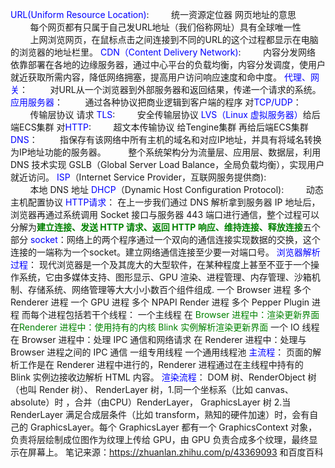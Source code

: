 <font color="blue">URL(Uniform Resource Location)</font>:
&nbsp;&nbsp;&nbsp;&nbsp;&nbsp;&nbsp;&nbsp;&nbsp;统一资源定位器 网页地址的意思
&nbsp;&nbsp;&nbsp;&nbsp;&nbsp;&nbsp;&nbsp;&nbsp;每个网页都有只属于自己发URL地址（我们俗称网址）具有全球唯一性
&nbsp;&nbsp;&nbsp;&nbsp;&nbsp;&nbsp;&nbsp;&nbsp;上网浏览网页，在鼠标点击之间连接到不同的URL的这个过程都显示在电脑的浏览器的地址栏里。
<font color="blue">CDN（Content Delivery Network)</font>:
&nbsp;&nbsp;&nbsp;&nbsp;&nbsp;&nbsp;&nbsp;&nbsp;内容分发网络 依靠部署在各地的边缘服务器，通过中心平台的负载均衡，内容分发调度，使用户就近获取所需内容，降低网络拥塞，提高用户访问响应速度和命中度。
<font color="blue">代理、网关</font>：
&nbsp;&nbsp;&nbsp;&nbsp;&nbsp;&nbsp;&nbsp;&nbsp;对URL从一个浏览器到外部服务器和返回结果，传递一个请求的系统。
<font color="blue">应用服务器</font>：
&nbsp;&nbsp;&nbsp;&nbsp;&nbsp;&nbsp;&nbsp;&nbsp;通过各种协议把商业逻辑到客户端的程序
对<font color="blue">TCP/UDP</font>：
&nbsp;&nbsp;&nbsp;&nbsp;&nbsp;&nbsp;&nbsp;&nbsp;传输层协议 请求
<font color="blue">TLS</font>:
&nbsp;&nbsp;&nbsp;&nbsp;&nbsp;&nbsp;&nbsp;&nbsp;安全传输层协议
<font color="blue">LVS（Linux 虚拟服务器）</font>给后端ECS集群
对<font color="blue">HTTP</font>:
&nbsp;&nbsp;&nbsp;&nbsp;&nbsp;&nbsp;&nbsp;&nbsp;超文本传输协议 
给Tengine集群 再给后端ECS集群
<font color="blue">DNS</font>：
&nbsp;&nbsp;&nbsp;&nbsp;&nbsp;&nbsp;&nbsp;&nbsp;指保存有该网络中所有主机的域名和对应IP地址，并具有将域名转换为IP地址功能的服务器。
&nbsp;&nbsp;&nbsp;&nbsp;&nbsp;&nbsp;&nbsp;&nbsp;整个系统架构分为流量层、应用层、数据层，利用 DNS 技术实现 GSLB（Global Server Load Balance，全局负载均衡），实现用户就近访问。
<font color="blue">ISP</font>（Internet Service Provider，互联网服务提供商):  
&nbsp;&nbsp;&nbsp;&nbsp;&nbsp;&nbsp;&nbsp;&nbsp;本地 DNS 地址
<font color="blue">DHCP</font>（Dynamic Host Configuration Protocol):
&nbsp;&nbsp;&nbsp;&nbsp;&nbsp;&nbsp;&nbsp;&nbsp;动态主机配置协议
</dr>
</dr>
</dr>
<font size=“36pt” color="blue">HTTP请求</font>：
在上一步我们通过 DNS 解析拿到服务器 IP 地址后，浏览器再通过系统调用 Socket 接口与服务器 443 端口进行通信，整个过程可以分解为<font color="green">**建立连接、发送 HTTP 请求、返回 HTTP 响应、维持连接、释放连接**</font>五个部分
<font color="blue">socket</font>：网络上的两个程序通过一个双向的通信连接实现数据的交换，这个连接的一端称为一个socket。建立网络通信连接至少要一对端口号。
<font size=“36pt” color="blue">浏览器解析过程</font>：
现代浏览器是一个及其庞大的大型软件，在某种程度上甚至不亚于一个操作系统，它由多媒体支持、图形显示、GPU 渲染、进程管理、内存管理、沙箱机制、存储系统、网络管理等大大小小数百个组件组成.
</dr>
一个 Browser 进程
多个 Renderer 进程
一个 GPU 进程
多个 NPAPI Render 进程
多个 Pepper Plugin 进程
而每个进程包括若干个线程：
一个主线程
在<font color="green"> Browser 进程中：渲染更新界面</font>
在<font color="green">Renderer 进程中：使用持有的内核 Blink 实例解析渲染更新界面</font>
一个 IO 线程
在 Browser 进程中：处理 IPC 通信和网络请求
在 Renderer 进程中：处理与 Browser 进程之间的 IPC 通信
一组专用线程
一个通用线程池
</dr>
</dr>
</dr>
<font size=“36pt” color="blue">主流程</font>：
页面的解析工作是在 Renderer 进程中进行的，Renderer 进程通过在主线程中持有的 Blink 实例边接收边解析 HTML 内容。
<font size=“36pt” color="blue">渲染流程</font>：
DOM 树、RenderObject 树（也叫 Render 树）、 RenderLayer 树，1.同一个坐标系（比如 canvas、absolute）时 ，合并（由CPU）RenderLayer，   GraphicsLayer 树 2.当 RenderLayer 满足合成层条件（比如 transform，熟知的硬件加速）时，会有自己的 GraphicsLayer。每个 GraphicsLayer 都有一个 GraphicsContext 对象，负责将层绘制成位图作为纹理上传给 GPU，由 GPU 负责合成多个纹理，最终显示在屏幕上。
<font size=“26pt”>笔记来源</font>：https://zhuanlan.zhihu.com/p/43369093
和<font size=“26pt”>百度百科</font>